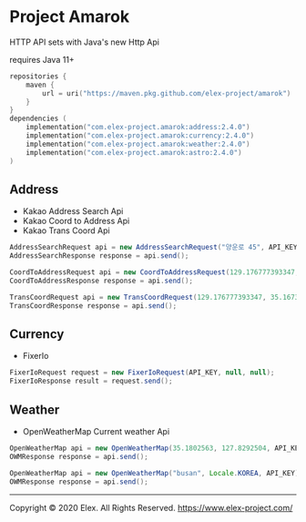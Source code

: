 # Project Amarok
HTTP API sets with Java's new Http Api

requires Java 11+

```kotlin
repositories {
    maven {
        url = uri("https://maven.pkg.github.com/elex-project/amarok")
    }
}
dependencies (
	implementation("com.elex-project.amarok:address:2.4.0")
    implementation("com.elex-project.amarok:currency:2.4.0")
    implementation("com.elex-project.amarok:weather:2.4.0")
    implementation("com.elex-project.amarok:astro:2.4.0")
)
```



## Address

- Kakao Address Search Api
- Kakao Coord to Address Api
- Kakao Trans Coord Api

```java
AddressSearchRequest api = new AddressSearchRequest("양운로 45", API_KEY);
AddressSearchResponse response = api.send();
```

```java
CoordToAddressRequest api = new CoordToAddressRequest(129.176777393347, 35.16737568579, API_KEY);
CoordToAddressResponse response = api.send();
```

```java
TransCoordRequest api = new TransCoordRequest(129.176777393347, 35.16737568579, Coord.WGS84, Coord.WCONGNAMUL, API_KEY);
TransCoordResponse response = api.send();
```



## Currency

* FixerIo

```java
FixerIoRequest request = new FixerIoRequest(API_KEY, null, null);
FixerIoResponse result = request.send();
```



## Weather
- OpenWeatherMap Current weather Api

```java
OpenWeatherMap api = new OpenWeatherMap(35.1802563, 127.8292504, API_KEY);
OWMResponse response = api.send();
```

```java
OpenWeatherMap api = new OpenWeatherMap("busan", Locale.KOREA, API_KEY);
OWMResponse response = api.send();
```



-----

Copyright &copy; 2020 Elex. All Rights Reserved.
https://www.elex-project.com/